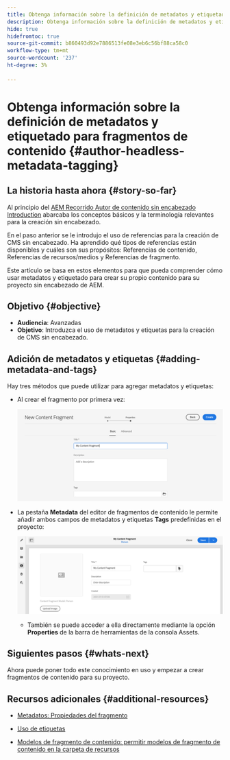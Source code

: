 ```yaml
---
title: Obtenga información sobre la definición de metadatos y etiquetado para fragmentos de contenido
description: Obtenga información sobre la definición de metadatos y etiquetado para fragmentos de contenido
hide: true
hidefromtoc: true
source-git-commit: b860493d92e7886513fe08e3eb6c56bf88ca58c0
workflow-type: tm+mt
source-wordcount: '237'
ht-degree: 3%

---
```



# Obtenga información sobre la definición de metadatos y etiquetado para fragmentos de contenido {#author-headless-metadata-tagging}

## La historia hasta ahora {#story-so-far}

Al principio del [AEM Recorrido Autor de contenido sin encabezado](overview.md) [Introduction](introduction.md) abarcaba los conceptos básicos y la terminología relevantes para la creación sin encabezado.

En el paso anterior se le introdujo el uso de referencias para la creación de CMS sin encabezado. Ha aprendido qué tipos de referencias están disponibles y cuáles son sus propósitos: Referencias de contenido, Referencias de recursos/medios y Referencias de fragmento.

Este artículo se basa en estos elementos para que pueda comprender cómo usar metadatos y etiquetado para crear su propio contenido para su proyecto sin encabezado de AEM.

## Objetivo {#objective}

* **Audiencia**: Avanzadas
* **Objetivo**: Introduzca el uso de metadatos y etiquetas para la creación de CMS sin encabezado.

## Adición de metadatos y etiquetas {#adding-metadata-and-tags}

Hay tres métodos que puede utilizar para agregar metadatos y etiquetas:

* Al crear el fragmento por primera vez:

   ![Crear fragmento de contenido: proporcionar nombre](/help/journey-headless/author/assets/headless-journey-author-content-fragment-03.png)

* La pestaña **Metadata** del editor de fragmentos de contenido le permite añadir ambos campos de metadatos y etiquetas **Tags** predefinidas en el proyecto:

   ![Editor de fragmentos de contenido: metadatos](/help/journey-headless/author/assets/headless-journey-author-metadata-01.png)

   * También se puede acceder a ella directamente mediante la opción **Properties** de la barra de herramientas de la consola Assets.

## Siguientes pasos {#whats-next}

Ahora puede poner todo este conocimiento en uso y empezar a crear fragmentos de contenido para su proyecto.

## Recursos adicionales {#additional-resources}

* [Metadatos: Propiedades del fragmento](/help/assets/content-fragments/content-fragments-metadata.md)

* [Uso de etiquetas  ](/help/sites-cloud/authoring/features/tags.md)

* [Modelos de fragmento de contenido: permitir modelos de fragmento de contenido en la carpeta de recursos](/help/assets/content-fragments/content-fragments-models.md#allowing-content-fragment-models-assets-folder)